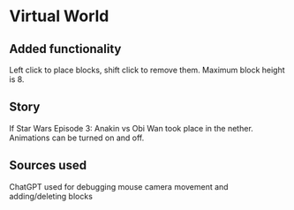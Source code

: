 # Virtual World
## Added functionality
Left click to place blocks, shift click to remove them. Maximum block height is 8.

## Story
If Star Wars Episode 3: Anakin vs Obi Wan took place in the nether. Animations can be turned on and off.

## Sources used
ChatGPT used for debugging mouse camera movement and adding/deleting blocks